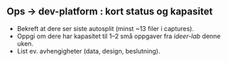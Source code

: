 ## Ops → dev-platform : kort status og kapasitet
- Bekreft at dere ser siste autosplit (minst ~13 filer i captures).
- Oppgi om dere har kapasitet til 1–2 små oppgaver fra *ideer-lab* denne uken.
- List ev. avhengigheter (data, design, beslutning).
